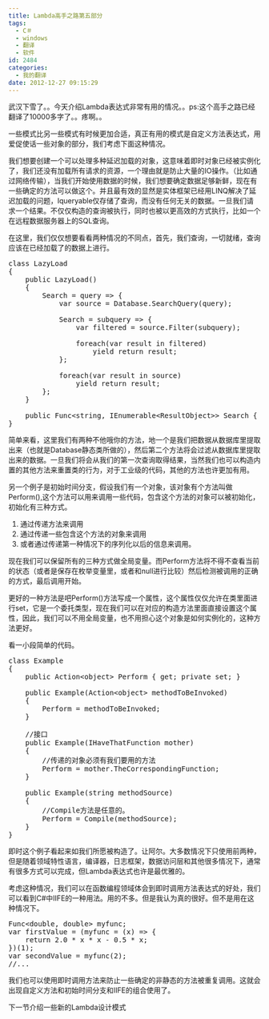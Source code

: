 ```yaml
---
title: Lambda高手之路第五部分
tags:
  - C＃
  - windows
  - 翻译
  - 软件
id: 2484
categories:
  - 我的翻译
date: 2012-12-27 09:15:29
---
```


武汉下雪了。。今天介绍Lambda表达式非常有用的情况。。ps:这个高手之路已经翻译了10000多字了。。疼啊。。

一些模式比另一些模式有时候更加合适，真正有用的模式是自定义方法表达式，用爱促使话一些对象的部分，我们考虑下面这种情况。

我们想要创建一个可以处理多种延迟加载的对象，这意味着即时对象已经被实例化了，我们还没有加载所有请求的资源，一个理由就是防止大量的IO操作。（比如通过网络传输），当我们开始使用数据的时候，我们想要确定数据足够新鲜，现在有一些确定的方法可以做这个。并且最有效的显然是实体框架已经用LINQ解决了延迟加载的问题，Iqueryable<T>仅存储了查询，而没有任何无关的数据。一旦我们请求一个结果。不仅仅构造的查询被执行，同时也被以更高效的方式执行，比如一个在远程数据服务器上的SQL查询。

在这里，我们仅仅想要看看两种情况的不同点，首先，我们查询，一切就绪，查询应该在已经加载了的数据上进行。

<pre class="lang:default decode:true " >class LazyLoad
{
	public LazyLoad()
	{
		Search = query =&gt; {
			var source = Database.SearchQuery(query);

			Search = subquery =&gt; {
				var filtered = source.Filter(subquery);

				foreach(var result in filtered)
					yield return result;
			};

			foreach(var result in source)
				yield return result;
		};
	}

	public Func&lt;string, IEnumerable&lt;ResultObject&gt;&gt; Search { get; private set; }
}
</pre> 

简单来看，这里我们有两种不他哦你的方法，地一个是我们把数据从数据库里提取出来（也就是Database静态类所做的），然后第二个方法将会过滤从数据库里提取出来的数据。一旦我们将会从我们的第一次查询取得结果，当然我们也可以构造内置的其他方法来重置类的行为，对于工业级的代码，其他的方法也许更加有用。

另一个例子是初始时间分支，假设我们有一个对象，该对象有个方法叫做Perform(),这个方法可以用来调用一些代码，包含这个方法的对象可以被初始化，初始化有三种方式。
1.	通过传递方法来调用
2.	通过传递一些包含这个方法的对象来调用
3.	或者通过传递第一种情况下的序列化以后的信息来调用。

现在我们可以保留所有的三种方式做全局变量。而Perform方法将不得不查看当前的状态（或者是保存在枚举变量里，或者和null进行比较）然后检测被调用的正确的方式，最后调用开始。

更好的一种方法是吧Perform()方法写成一个属性，这个属性仅仅允许在类里面进行set，它是一个委托类型，现在我们可以在对应的构造方法里面直接设置这个属性，因此，我们可以不用全局变量，也不用担心这个对象是如何实例化的，这种方法更好。

看一小段简单的代码。

<pre class="lang:default decode:true " >class Example
{
	public Action&lt;object&gt; Perform { get; private set; }

	public Example(Action&lt;object&gt; methodToBeInvoked)
	{
		Perform = methodToBeInvoked;
	}

	//接口
	public Example(IHaveThatFunction mother)
	{
		//传递的对象必须有我们要用的方法
		Perform = mother.TheCorrespondingFunction;
	}

	public Example(string methodSource)
	{
		//Compile方法是任意的。
		Perform = Compile(methodSource);
	}
}
</pre> 

即时这个例子看起来如我们所愿被构造了。让阿尔。大多数情况下只使用前两种，但是随着领域特性语言，编译器，日志框架，数据访问层和其他很多情况下，通常有很多方式可以完成，但Lambda表达式也许是最优雅的。

考虑这种情况，我们可以在函数编程领域体会到即时调用方法表达式的好处，我们可以看到C#中IIFE的一种用法。用的不多。但是我认为真的很好。但不是用在这种情况下。

<pre class="lang:default decode:true " >Func&lt;double, double&gt; myfunc;
var firstValue = (myfunc = (x) =&gt; {
	return 2.0 * x * x - 0.5 * x;
})(1);
var secondValue = myfunc(2);
//...</pre> 

我们也可以使用即时调用方法来防止一些确定的非静态的方法被重复调用。这就会出现自定义方法和初始时间分支和IIFE的组合使用了。

下一节介绍一些新的Lambda设计模式